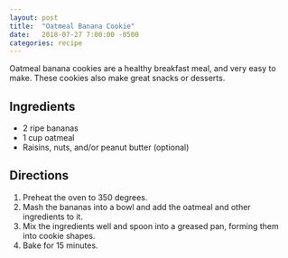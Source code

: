 ```yaml
---
layout: post
title:  "Oatmeal Banana Cookie"
date:   2018-07-27 7:00:00 -0500
categories: recipe
---
```


Oatmeal banana cookies are a healthy breakfast meal, and very easy to make. These cookies also make great snacks or desserts.

## Ingredients
- 2 ripe bananas
- 1 cup oatmeal
- Raisins, nuts, and/or peanut butter (optional)

## Directions
1. Preheat the oven to 350 degrees.
2. Mash the bananas into a bowl and add the oatmeal and other ingredients to it.
3. Mix the ingredients well and spoon into a greased pan, forming them into cookie shapes.
4. Bake for 15 minutes.